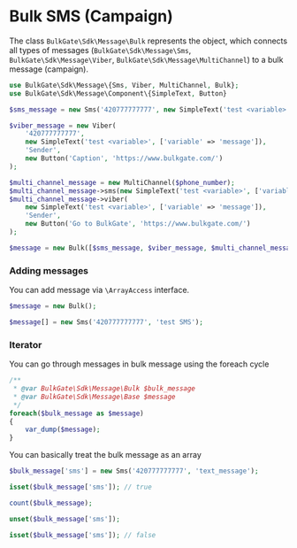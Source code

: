 Bulk SMS (Campaign)
===================

The class `BulkGate\Sdk\Message\Bulk` represents the object, which connects all types of messages (`BulkGate\Sdk\Message\Sms`, `BulkGate\Sdk\Message\Viber`, `BulkGate\Sdk\Message\MultiChannel`) to a bulk message (campaign).

```php
use BulkGate\Sdk\Message\{Sms, Viber, MultiChannel, Bulk};
use BulkGate\Sdk\Message\Component\{SimpleText, Button}
```

```php
$sms_message = new Sms('420777777777', new SimpleText('test <variable>', ['variable' => 'message']));

$viber_message = new Viber(
    '420777777777', 
    new SimpleText('test <variable>', ['variable' => 'message']), 
    'Sender', 
    new Button('Caption', 'https://www.bulkgate.com/')
);

$multi_channel_message = new MultiChannel($phone_number);
$multi_channel_message->sms(new SimpleText('test <variable>', ['variable' => 'message']));
$multi_channel_message->viber(
    new SimpleText('test <variable>', ['variable' => 'message']),
    'Sender', 
    new Button('Go to BulkGate', 'https://www.bulkgate.com/')
);

$message = new Bulk([$sms_message, $viber_message, $multi_channel_message]);
```

### Adding messages 
You can add message via `\ArrayAccess` interface.

```php
$message = new Bulk();

$message[] = new Sms('420777777777', 'test SMS');
```

### Iterator

You can go through messages in bulk message using the foreach cycle

```php
/** 
 * @var BulkGate\Sdk\Message\Bulk $bulk_message 
 * @var BulkGate\Sdk\Message\Base $message
 */
foreach($bulk_message as $message)
{
    var_dump($message);
}
```

You can basically treat the bulk message as an array

```php
$bulk_message['sms'] = new Sms('420777777777', 'text_message');

isset($bulk_message['sms']); // true

count($bulk_message);

unset($bulk_message['sms']);

isset($bulk_message['sms']); // false
```
